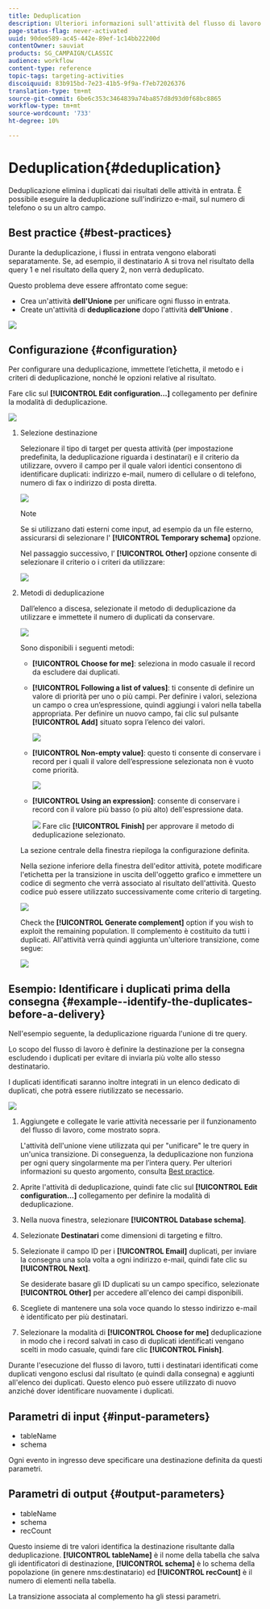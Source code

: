 ```yaml
---
title: Deduplication
description: Ulteriori informazioni sull'attività del flusso di lavoro Deduplicazione
page-status-flag: never-activated
uuid: 90dee589-ac45-442e-89ef-1c14bb22200d
contentOwner: sauviat
products: SG_CAMPAIGN/CLASSIC
audience: workflow
content-type: reference
topic-tags: targeting-activities
discoiquuid: 83b915bd-7e23-41b5-9f9a-f7eb72026376
translation-type: tm+mt
source-git-commit: 6be6c353c3464839a74ba857d8d93d0f68bc8865
workflow-type: tm+mt
source-wordcount: '733'
ht-degree: 10%

---
```



# Deduplication{#deduplication}

Deduplicazione elimina i duplicati dai risultati delle attività in entrata. È possibile eseguire la deduplicazione sull&#39;indirizzo e-mail, sul numero di telefono o su un altro campo.

## Best practice {#best-practices}

Durante la deduplicazione, i flussi in entrata vengono elaborati separatamente. Se, ad esempio, il destinatario A si trova nel risultato della query 1 e nel risultato della query 2, non verrà deduplicato.

Questo problema deve essere affrontato come segue:

* Crea un&#39;attività **dell&#39;Unione** per unificare ogni flusso in entrata.
* Create un&#39;attività di **deduplicazione** dopo l&#39;attività **dell&#39;Unione** .

![](assets/dedup_bonnepratique.png)

## Configurazione {#configuration}

Per configurare una deduplicazione, immettete l’etichetta, il metodo e i criteri di deduplicazione, nonché le opzioni relative al risultato.

Fare clic sul **[!UICONTROL Edit configuration...]** collegamento per definire la modalità di deduplicazione.

![](assets/s_user_segmentation_dedup_param.png)

1. Selezione destinazione

   Selezionare il tipo di target per questa attività (per impostazione predefinita, la deduplicazione riguarda i destinatari) e il criterio da utilizzare, ovvero il campo per il quale valori identici consentono di identificare duplicati: indirizzo e-mail, numero di cellulare o di telefono, numero di fax o indirizzo di posta diretta.

   ![](assets/s_user_segmentation_dedup_param2.png)

   >[!NOTE]
   >
   >Se si utilizzano dati esterni come input, ad esempio da un file esterno, assicurarsi di selezionare l&#39; **[!UICONTROL Temporary schema]** opzione.
   >
   >Nel passaggio successivo, l’ **[!UICONTROL Other]** opzione consente di selezionare il criterio o i criteri da utilizzare:

   ![](assets/s_user_segmentation_dedup_param3.png)

1. Metodi di deduplicazione

   Dall’elenco a discesa, selezionate il metodo di deduplicazione da utilizzare e immettete il numero di duplicati da conservare.

   ![](assets/s_user_segmentation_dedup_param4.png)

   Sono disponibili i seguenti metodi:

   * **[!UICONTROL Choose for me]**: seleziona in modo casuale il record da escludere dai duplicati.
   * **[!UICONTROL Following a list of values]**: ti consente di definire un valore di priorità per uno o più campi. Per definire i valori, seleziona un campo o crea un’espressione, quindi aggiungi i valori nella tabella appropriata. Per definire un nuovo campo, fai clic sul pulsante **[!UICONTROL Add]** situato sopra l’elenco dei valori.

      ![](assets/s_user_segmentation_dedup_param5.png)

   * **[!UICONTROL Non-empty value]**: questo ti consente di conservare i record per i quali il valore dell’espressione selezionata non è vuoto come priorità.

      ![](assets/s_user_segmentation_dedup_param6.png)

   * **[!UICONTROL Using an expression]**: consente di conservare i record con il valore più basso (o più alto) dell&#39;espressione data.

      ![](assets/s_user_segmentation_dedup_param7.png)
   Fare clic **[!UICONTROL Finish]** per approvare il metodo di deduplicazione selezionato.

   La sezione centrale della finestra riepiloga la configurazione definita.

   Nella sezione inferiore della finestra dell&#39;editor attività, potete modificare l&#39;etichetta per la transizione in uscita dell&#39;oggetto grafico e immettere un codice di segmento che verrà associato al risultato dell&#39;attività. Questo codice può essere utilizzato successivamente come criterio di targeting.

   ![](assets/s_user_segmentation_dedup_param8.png)

   Check the **[!UICONTROL Generate complement]** option if you wish to exploit the remaining population. Il complemento è costituito da tutti i duplicati. All&#39;attività verrà quindi aggiunta un&#39;ulteriore transizione, come segue:

   ![](assets/s_user_segmentation_dedup_param9.png)

## Esempio: Identificare i duplicati prima della consegna {#example--identify-the-duplicates-before-a-delivery}

Nell&#39;esempio seguente, la deduplicazione riguarda l&#39;unione di tre query.

Lo scopo del flusso di lavoro è definire la destinazione per la consegna escludendo i duplicati per evitare di inviarla più volte allo stesso destinatario.

I duplicati identificati saranno inoltre integrati in un elenco dedicato di duplicati, che potrà essere riutilizzato se necessario.

![](assets/deduplication_example.png)

1. Aggiungete e collegate le varie attività necessarie per il funzionamento del flusso di lavoro, come mostrato sopra.

   L&#39;attività dell&#39;unione viene utilizzata qui per &quot;unificare&quot; le tre query in un&#39;unica transizione. Di conseguenza, la deduplicazione non funziona per ogni query singolarmente ma per l’intera query. Per ulteriori informazioni su questo argomento, consulta [Best practice](#best-practices).

1. Aprite l&#39;attività di deduplicazione, quindi fate clic sul **[!UICONTROL Edit configuration...]** collegamento per definire la modalità di deduplicazione.
1. Nella nuova finestra, selezionare **[!UICONTROL Database schema]**.
1. Selezionate **Destinatari** come dimensioni di targeting e filtro.
1. Selezionate il campo ID per i **[!UICONTROL Email]** duplicati, per inviare la consegna una sola volta a ogni indirizzo e-mail, quindi fate clic su **[!UICONTROL Next]**.

   Se desiderate basare gli ID duplicati su un campo specifico, selezionate **[!UICONTROL Other]** per accedere all&#39;elenco dei campi disponibili.

1. Scegliete di mantenere una sola voce quando lo stesso indirizzo e-mail è identificato per più destinatari.
1. Selezionare la modalità di **[!UICONTROL Choose for me]** deduplicazione in modo che i record salvati in caso di duplicati identificati vengano scelti in modo casuale, quindi fare clic **[!UICONTROL Finish]**.

Durante l&#39;esecuzione del flusso di lavoro, tutti i destinatari identificati come duplicati vengono esclusi dal risultato (e quindi dalla consegna) e aggiunti all&#39;elenco dei duplicati. Questo elenco può essere utilizzato di nuovo anziché dover identificare nuovamente i duplicati.

## Parametri di input {#input-parameters}

* tableName
* schema

Ogni evento in ingresso deve specificare una destinazione definita da questi parametri.

## Parametri di output {#output-parameters}

* tableName
* schema
* recCount

Questo insieme di tre valori identifica la destinazione risultante dalla deduplicazione. **[!UICONTROL tableName]** è il nome della tabella che salva gli identificatori di destinazione, **[!UICONTROL schema]** è lo schema della popolazione (in genere nms:destinatario) ed **[!UICONTROL recCount]** è il numero di elementi nella tabella.

La transizione associata al complemento ha gli stessi parametri.
